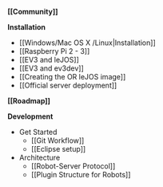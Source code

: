 **[[Community]]**

**Installation**
* [[Windows/Mac OS X /Linux|Installation]]
* [[Raspberry Pi 2 - 3]]
* [[EV3 and leJOS]]
* [[EV3 and ev3dev]]
* [[Creating the OR leJOS image]]
* [[Official server deployment]]

**[[Roadmap]]**

**Development**
* Get Started
  * [[Git Workflow]]
  * [[Eclipse setup]]
* Architecture
  * [[Robot-Server Protocol]]
  * [[Plugin Structure for Robots]]